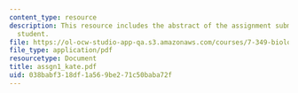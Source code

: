 ```yaml
---
content_type: resource
description: This resource includes the abstract of the assignment submitted by the
  student.
file: https://ol-ocw-studio-app-qa.s3.amazonaws.com/courses/7-349-biological-computing-at-the-crossroads-of-engineering-and-science-spring-2005/038babf318df1a569be271c50baba72f_assgn1_kate.pdf
file_type: application/pdf
resourcetype: Document
title: assgn1_kate.pdf
uid: 038babf3-18df-1a56-9be2-71c50baba72f
---
```


